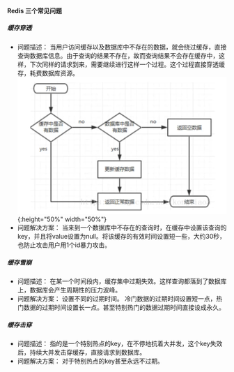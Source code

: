#### Redis 三个常见问题
##### 缓存穿透
- 问题描述：
当用户访问缓存以及数据库中不存在的数据，就会绕过缓存，直接查询数据库信息。由于查询的结果不存在，故而查询结果不会存在缓存中，这样，下次同样的请求到来，需要继续进行这样一个过程。这个过程直接穿透缓存，耗费数据库资源。
![visitprocess](../src/visitProcess.png){:height="50%" width="50%"}
- 问题解决方案：
当来到一个数据库中不存在的查询时，在缓存中设置该查询的key，并且将value设置为null。将该缓存的有效时间设置短一些，大约30秒，也防止攻击用户用1个id暴力攻击。
##### 缓存雪崩
- 问题描述：
在某一个时间段内，缓存集中过期失效。这样查询都落到了数据库上，数据库会产生周期性的压力波峰。
- 问题解决方案：
设置不同的过期时间。
冷门数据的过期时间设置短一点，热门数据的过期时间设置长一点。甚至特别热门的数据过期时间直接设成永久。
##### 缓存击穿
- 问题描述：
指的是一个特别热点的key，在不停地抗着大并发，这个key失效后，持续大并发击穿缓存，直接请求到数据库。
- 问题解决方案：
对于特别热点的key甚至永远不过期。
